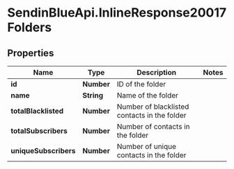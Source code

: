 # SendinBlueApi.InlineResponse20017Folders

## Properties
Name | Type | Description | Notes
------------ | ------------- | ------------- | -------------
**id** | **Number** | ID of the folder | 
**name** | **String** | Name of the folder | 
**totalBlacklisted** | **Number** | Number of blacklisted contacts in the folder | 
**totalSubscribers** | **Number** | Number of contacts in the folder | 
**uniqueSubscribers** | **Number** | Number of unique contacts in the folder | 


